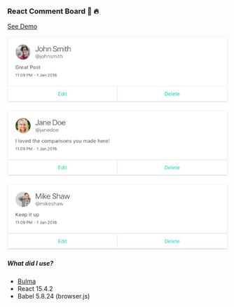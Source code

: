 ### React Comment Board 💯 🔥
[See Demo](https://theiliad.github.io/the100dayproject/02-REACT-Comment-Board/)

![React Comment Board](preview.jpg?raw=true "React Comment Board")

##### What did I use?
- [Bulma](http://bulma.io/documentation/elements/delete/)
- React 15.4.2
- Babel 5.8.24 (browser.js)
